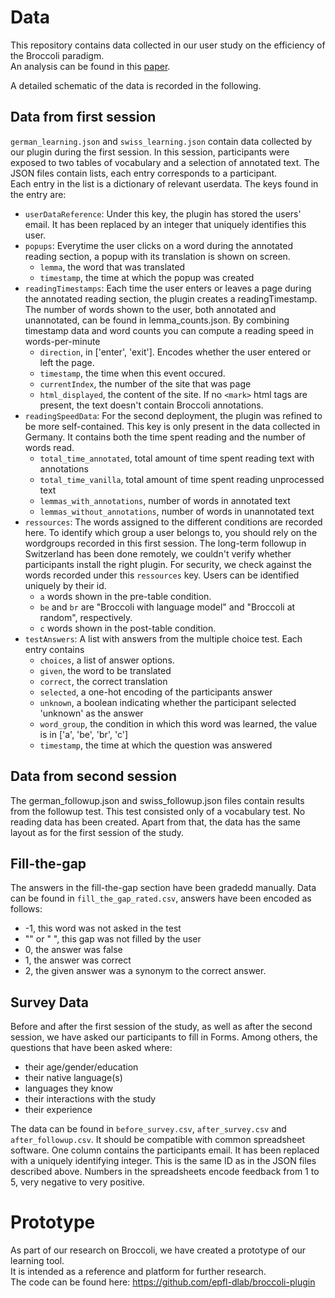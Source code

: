 # Data
This repository contains data collected in our user study on the efficiency of the Broccoli paradigm.\
An analysis can be found in this [paper](https://dlab.epfl.ch/people/west/pub/Aydin-Klein-Miribel-West_WWW-20.pdf).

A detailed schematic of the data is recorded in the following.

## Data from first session
`german_learning.json` and `swiss_learning.json` contain data collected by our plugin during the first session.
In this session, participants were exposed to two tables of vocabulary and a selection of annotated text.
The JSON files contain lists, each entry corresponds to a participant.\
Each entry in the list is a dictionary of relevant userdata. The keys found in the entry are:
 - `userDataReference`: Under this key, the plugin has stored the users' email. It has been replaced by an integer that uniquely identifies this user.
 - `popups`: Everytime the user clicks on a word during the annotated reading section, a popup with its translation is shown on screen.
     - `lemma`, the word that was translated
     - `timestamp`, the time at which the popup was created
 - `readingTimestamps`: Each time the user enters or leaves a page during the annotated reading section, the plugin creates a readingTimestamp.
    The number of words shown to the user, both annotated and unannotated, can be found in lemma_counts.json.
    By combining timestamp data and word counts you can compute a reading speed in words-per-minute
     - `direction`, in ['enter', 'exit']. Encodes whether the user entered or left the page.
     - `timestamp`, the time when this event occured.
     - `currentIndex`, the number of the site that was page
     - `html_displayed`, the content of the site. If no `<mark>` html tags are present, the text doesn't contain Broccoli annotations.
 - `readingSpeedData`: For the second deployment, the plugin was refined to be more self-contained. This key is only present in the data collected in Germany.
    It contains both the time spent reading and the number of words read.
     - `total_time_annotated`, total amount of time spent reading text with annotations
     - `total_time_vanilla`, total amount of time spent reading unprocessed text
     - `lemmas_with_annotations`, number of words in annotated text
     - `lemmas_without_annotations`, number of words in unannotated text
 - `ressources`: The words assigned to the different conditions are recorded here. To identify which group a user belongs to, you should rely on the wordgroups recorded in this first session. The long-term followup in Switzerland has been done remotely, we couldn't verify whether participants install the right plugin. For security, we check against the words recorded under this `ressources` key. Users can be identified uniquely by their id.
    - `a` words shown in the pre-table condition.
    - `be` and `br` are "Broccoli with language model" and "Broccoli at random", respectively.
    - `c` words shown in the post-table condition. 
 - `testAnswers`: A list with answers from the multiple choice test. Each entry contains
     -  `choices`, a list of answer options.
     -  `given`, the word to be translated
     -  `correct`, the correct translation
     -  `selected`, a one-hot encoding of the participants answer
     - `unknown`, a boolean indicating whether the participant selected 'unknown' as the answer
     -  `word_group`, the condition in which this word was learned, the value is in ['a', 'be', 'br', 'c']
     - `timestamp`, the time at which the question was answered

## Data from second session
The german_followup.json and swiss_followup.json files contain results from the followup test.
This test consisted only of a vocabulary test. No reading data has been created. Apart from that, the data has the same layout as for the first session of the study.

## Fill-the-gap
The answers in the fill-the-gap section have been gradedd manually.
Data can be found in `fill_the_gap_rated.csv`, answers have been encoded as follows:
 - -1, this word was not asked in the test
 - "" or " ", this gap was not filled by the user
 - 0, the answer was false
 - 1, the answer was correct
 - 2, the given answer was a synonym to the correct answer.

## Survey Data
Before and after the first session of the study, as well as after the second session, we have asked our participants to fill in Forms.
Among others, the questions that have been asked where:
 - their age/gender/education
 - their native language(s)
 - languages they know
 - their interactions with the study
 - their experience

The data can be found in `before_survey.csv`, `after_survey.csv` and `after_followup.csv`.
It should be compatible with common spreadsheet software.
One column contains the participants email. It has been replaced with a uniquely identifying integer. This is the same ID as in the JSON files described above.
Numbers in the spreadsheets encode feedback from 1 to 5, very negative to very positive.
# Prototype
As part of our research on Broccoli, we have created a prototype of our learning tool.\
It is intended as a reference and platform for further research.\
The code can be found here: https://github.com/epfl-dlab/broccoli-plugin

